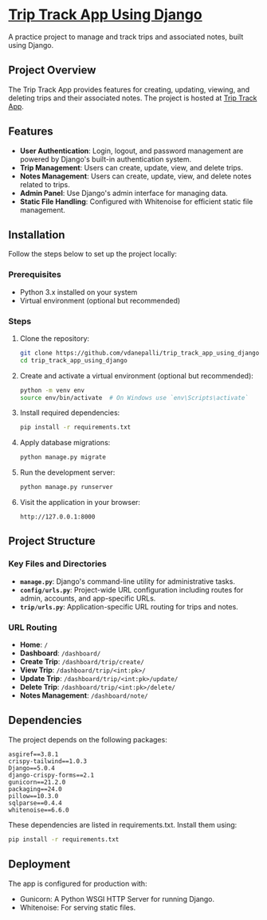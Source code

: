 # [Trip Track App Using Django](https://trip-track-app-using-django.onrender.com)

A practice project to manage and track trips and associated notes, built using Django.

## Project Overview

The Trip Track App provides features for creating, updating, viewing, and deleting trips and their associated notes. The project is hosted at [Trip Track App](https://trip-track-app-using-django.onrender.com).

## Features

- **User Authentication**: Login, logout, and password management are powered by Django's built-in authentication system.
- **Trip Management**: Users can create, update, view, and delete trips.
- **Notes Management**: Users can create, update, view, and delete notes related to trips.
- **Admin Panel**: Use Django's admin interface for managing data.
- **Static File Handling**: Configured with Whitenoise for efficient static file management.

## Installation

Follow the steps below to set up the project locally:

### Prerequisites

- Python 3.x installed on your system
- Virtual environment (optional but recommended)

### Steps

1. Clone the repository:

   ```bash
   git clone https://github.com/vdanepalli/trip_track_app_using_django.git
   cd trip_track_app_using_django
   ```
2. Create and activate a virtual environment (optional but recommended):
   ```bash
   python -m venv env
   source env/bin/activate  # On Windows use `env\Scripts\activate`
   ```
3. Install required dependencies:
   ```bash
   pip install -r requirements.txt
   ```
4. Apply database migrations:
   ```bash
   python manage.py migrate
   ```
5. Run the development server:
   ```bash
   python manage.py runserver
   ```
6. Visit the application in your browser:
   ```plaintext
   http://127.0.0.1:8000
   ```


## Project Structure

### Key Files and Directories

- **`manage.py`**: Django's command-line utility for administrative tasks.
- **`config/urls.py`**: Project-wide URL configuration including routes for admin, accounts, and app-specific URLs.
- **`trip/urls.py`**: Application-specific URL routing for trips and notes.

### URL Routing

- **Home**: `/`
- **Dashboard**: `/dashboard/`
- **Create Trip**: `/dashboard/trip/create/`
- **View Trip**: `/dashboard/trip/<int:pk>/`
- **Update Trip**: `/dashboard/trip/<int:pk>/update/`
- **Delete Trip**: `/dashboard/trip/<int:pk>/delete/`
- **Notes Management**: `/dashboard/note/`

## Dependencies

The project depends on the following packages:

```plaintext
asgiref==3.8.1
crispy-tailwind==1.0.3
Django==5.0.4
django-crispy-forms==2.1
gunicorn==21.2.0
packaging==24.0
pillow==10.3.0
sqlparse==0.4.4
whitenoise==6.6.0
```

These dependencies are listed in requirements.txt. Install them using:

```bash
pip install -r requirements.txt
```

## Deployment
The app is configured for production with:
- Gunicorn: A Python WSGI HTTP Server for running Django.
- Whitenoise: For serving static files.

